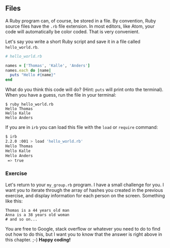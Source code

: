 ## Files

A Ruby program can, of course, be stored in a file. By convention, Ruby source files have the `.rb` file extension. In most editors, like Atom, your code will automatically be color coded. That is very convenient.

Let's say you write a short Ruby script and save it in a file called `hello_world.rb`. 

```ruby
# hello_world.rb

names = ['Thomas', 'Kalle', 'Anders']
names.each do |name|
  puts "Hello #{name}"
end

```

What do you think this code will do? (Hint: `puts` will print onto the terminal). When you have a guess, run the file in your terminal:

```shell
$ ruby hello_world.rb
Hello Thomas
Hello Kalle
Hello Anders
```

If you are in `irb` you can load this file with the `load` or `require` command:

```bash
$ irb
2.2.0 :001 > load 'hello_world.rb'
Hello Thomas
Hello Kalle
Hello Anders
 => true 
```

### Exercise

Let's return to your `my_group.rb` program. I have a small challenge for you. I want you to iterate through the array of hashes you created in the previous exercise, and display information for each person on the screen. Something like this:
```
Thomas is a 44 years old man
Anna is a 38 years old woman
# and so on...
```
You are free to Google, stack overflow or whatever you need to do to find out how to do this, but I want you to know that the answer is right above in this chapter. ;-) **Happy coding!**










